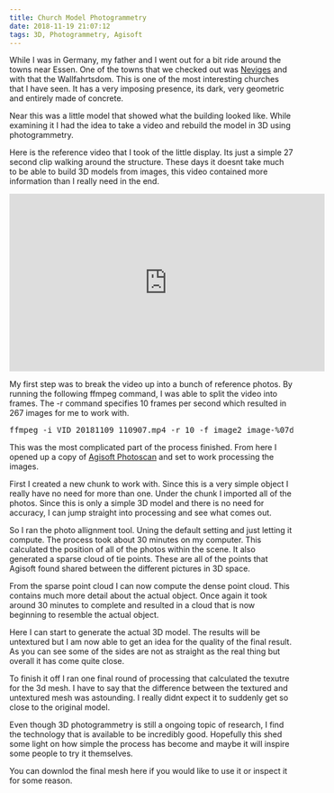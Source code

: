 ```yaml
---
title: Church Model Photogrammetry
date: 2018-11-19 21:07:12
tags: 3D, Photogrammetry, Agisoft
---
```


While I was in Germany, my father and I went out for a bit ride around the towns near Essen. One of the towns that we checked out was 
[Neviges](https://www.google.com/maps/place/Neviges,+42553+Velbert,+Germany/@51.308056,7.0787631,14z/data=!3m1!4b1!4m5!3m4!1s0x47b8d9fbe2c75ca9:0xa2760fee5bc5f30!8m2!3d51.3064772!4d7.1014088) 
and with that the Wallfahrtsdom. This is one of the most interesting churches that I have seen. It has a very imposing presence, its dark, very geometric and entirely made of concrete. 

Near this was a little model that showed what the building looked like. While examining it I had the idea to take a video and rebuild the model in 3D using photogrammetry.

<!-- more -->

Here is the reference video that I took of the little display. Its just a simple 27 second clip walking around the structure. These days it doesnt take much to be able to build 3D models from images, this video contained more information than I really need in the end.


<iframe width="560" height="315" src="https://www.youtube.com/embed/KPjO4_Dkkvg" frameborder="0" allow="accelerometer; autoplay; encrypted-media; gyroscope; picture-in-picture" allowfullscreen></iframe>

<br>

My first step was to break the video up into a bunch of reference photos. By running the following ffmpeg command, I was able to split the video into frames. The -r command specifies 10 frames per second which resulted in 267 images for me to work with. 

<pre class="sunlight-highlight-bash">
ffmpeg -i VID_20181109_110907.mp4 -r 10 -f image2 image-%07d.png
</pre>

This was the most complicated part of the process finished. 
From here I opened up a copy of [Agisoft Photoscan](http://www.agisoft.com/) and set to work processing the images.

First I created a new chunk to work with. Since this is a very simple object I really have no need for more than one. Under the chunk I imported all of the photos. Since this is only a simple 3D model and there is no need for accuracy, I can jump straight into processing and see what comes out. 

So I ran the photo allignment tool. Uning the default setting and just letting it compute. The process took about 30 minutes on my computer. This calculated the position of all of the photos within the scene. It also generated a sparse cloud of tie points. These are all of the points that Agisoft found shared between the different pictures in 3D space.

From the sparse point cloud I can now compute the dense point cloud. This contains much more detail about the actual object. Once again it took around 30 minutes to complete and resulted in a cloud that is now beginning to resemble the actual object.

Here I can start to generate the actual 3D model. The results will be untextured but I am now able to get an idea for the quality of the final result. As you can see some of the sides are not as straight as the real thing but overall it has come quite close.

To finish it off I ran one final round of processing that calculated the texutre for the 3d mesh. I have to say that the difference between the textured and untextured mesh was astounding. I really didnt expect it to suddenly get so close to the original model. 

Even though 3D photogrammetry is still a ongoing topic of research, I find the technology that is available to be incredibly good. Hopefully this shed some light on how simple the process has become and maybe it will inspire some people to try it themselves. 

You can downlod the final mesh here if you would like to use it or inspect it for some reason. 

